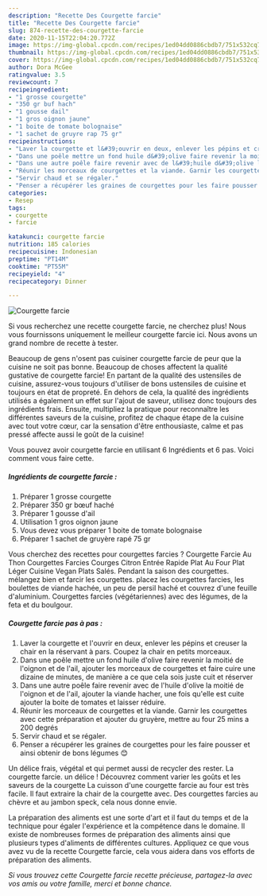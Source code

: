 ```yaml
---
description: "Recette Des Courgette farcie"
title: "Recette Des Courgette farcie"
slug: 874-recette-des-courgette-farcie
date: 2020-11-15T22:04:20.772Z
image: https://img-global.cpcdn.com/recipes/1ed04dd0886cbdb7/751x532cq70/courgette-farcie-photo-principale-de-la-recette.jpg
thumbnail: https://img-global.cpcdn.com/recipes/1ed04dd0886cbdb7/751x532cq70/courgette-farcie-photo-principale-de-la-recette.jpg
cover: https://img-global.cpcdn.com/recipes/1ed04dd0886cbdb7/751x532cq70/courgette-farcie-photo-principale-de-la-recette.jpg
author: Dora McGee
ratingvalue: 3.5
reviewcount: 7
recipeingredient:
- "1 grosse courgette"
- "350 gr buf hach"
- "1 gousse dail"
- "1 gros oignon jaune"
- "1 boite de tomate bolognaise"
- "1 sachet de gruyre rap 75 gr"
recipeinstructions:
- "Laver la courgette et l&#39;ouvrir en deux, enlever les pépins et creuser la chair en la réservant à pars. Coupez la chair en petits morceaux."
- "Dans une poêle mettre un fond huile d&#39;olive faire revenir la moitié de l&#39;oignon et de l&#39;ail, ajouter les morceaux de courgettes et faire cuire une dizaine de minutes, de manière a ce que cela sois juste cuit et réserver"
- "Dans une autre poêle faire revenir avec de l&#39;huile d&#39;olive la moitié de l&#39;oignon et de l&#39;ail, ajouter la viande hacher, une fois qu&#39;elle est cuite ajouter la boite de tomates et laisser réduire."
- "Réunir les morceaux de courgettes et la viande. Garnir les courgettes avec cette préparation et ajouter du gruyère, mettre au four 25 mins a 200 degrés"
- "Servir chaud et se régaler."
- "Penser a récupérer les graines de courgettes pour les faire pousser et ainsi obtenir de bons légumes 😊"
categories:
- Resep
tags:
- courgette
- farcie

katakunci: courgette farcie 
nutrition: 185 calories
recipecuisine: Indonesian
preptime: "PT14M"
cooktime: "PT55M"
recipeyield: "4"
recipecategory: Dinner

---
```



![Courgette farcie](https://img-global.cpcdn.com/recipes/1ed04dd0886cbdb7/751x532cq70/courgette-farcie-photo-principale-de-la-recette.jpg)

Si vous recherchez une recette courgette farcie, ne cherchez plus! Nous vous fournissons uniquement le meilleur courgette farcie ici. Nous avons un grand nombre de recette à tester.

Beaucoup de gens n'osent pas cuisiner courgette farcie de peur que la cuisine ne soit pas bonne. Beaucoup de choses affectent la qualité gustative de courgette farcie! En partant de la qualité des ustensiles de cuisine, assurez-vous toujours d'utiliser de bons ustensiles de cuisine et toujours en état de propreté. En dehors de cela, la qualité des ingrédients utilisés a également un effet sur l'ajout de saveur, utilisez donc toujours des ingrédients frais. Ensuite, multipliez la pratique pour reconnaître les différentes saveurs de la cuisine, profitez de chaque étape de la cuisine avec tout votre cœur, car la sensation d'être enthousiaste, calme et pas pressé affecte aussi le goût de la cuisine!

<!--inarticleads1-->

Vous pouvez avoir courgette farcie en utilisant 6 Ingrédients et 6 pas. Voici comment vous faire cette.

##### Ingrédients de courgette farcie :

1. Préparer 1 grosse courgette
1. Préparer 350 gr bœuf haché
1. Préparer 1 gousse d&#39;ail
1. Utilisation 1 gros oignon jaune
1. Vous devez vous préparer 1 boite de tomate bolognaise
1. Préparer 1 sachet de gruyère rapé 75 gr


Vous cherchez des recettes pour courgettes farcies ? Courgette Farcie Au Thon Courgettes Farcies Courges Citron Entrée Rapide Plat Au Four Plat Léger Cuisine Vegan Plats Salés. Pendant la saison des courgettes. mélangez bien et farcir les courgettes. placez les courgettes farcies, les boulettes de viande hachée, un peu de persil haché et couvrez d&#39;une feuille d&#39;aluminium. Courgettes farcies (végétariennes) avec des légumes, de la feta et du boulgour. 

<!--inarticleads2-->

##### Courgette farcie pas à pas :

1. Laver la courgette et l&#39;ouvrir en deux, enlever les pépins et creuser la chair en la réservant à pars. Coupez la chair en petits morceaux.
1. Dans une poêle mettre un fond huile d&#39;olive faire revenir la moitié de l&#39;oignon et de l&#39;ail, ajouter les morceaux de courgettes et faire cuire une dizaine de minutes, de manière a ce que cela sois juste cuit et réserver
1. Dans une autre poêle faire revenir avec de l&#39;huile d&#39;olive la moitié de l&#39;oignon et de l&#39;ail, ajouter la viande hacher, une fois qu&#39;elle est cuite ajouter la boite de tomates et laisser réduire.
1. Réunir les morceaux de courgettes et la viande. Garnir les courgettes avec cette préparation et ajouter du gruyère, mettre au four 25 mins a 200 degrés
1. Servir chaud et se régaler.
1. Penser a récupérer les graines de courgettes pour les faire pousser et ainsi obtenir de bons légumes 😊


Un délice frais, végétal et qui permet aussi de recycler des rester. La courgette farcie. un délice ! Découvrez comment varier les goûts et les saveurs de la courgette La cuisson d&#39;une courgette farcie au four est très facile. Il faut extraire la chair de la courgette avec. Des courgettes farcies au chèvre et au jambon speck, cela nous donne envie. 

<!--inarticleads1-->

<p>
La préparation des aliments est une sorte d'art et il faut du temps et de la technique pour égaler l'expérience et la compétence dans le domaine. Il existe de nombreuses formes de préparation des aliments ainsi que plusieurs types d'aliments de différentes cultures. Appliquez ce que vous avez vu de la recette Courgette farcie, cela vous aidera dans vos efforts de préparation des aliments.
</p>

<p>
<i>Si vous trouvez cette Courgette farcie recette précieuse, partagez-la avec vos amis ou votre famille, merci et bonne chance.</i>
</p>
